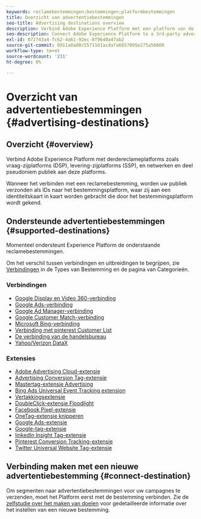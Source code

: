 ```yaml
---
keywords: reclamebestemmingen;bestemmingen;platformbestemmingen
title: Overzicht van advertentiebestemmingen
seo-title: Advertising destinations overview
description: Verbind Adobe Experience Platform met een platform van de derdereclame (b.v. DSP, en netwerk, SSP) en deel pseudoniem publiek aan deze platforms.
seo-description: Connect Adobe Experience Platform to a 3rd-party advertising platform (e.g. DSP, ad network, SSP) and share pseudonymous audiences to these platforms.
exl-id: 072743a4-fc62-4a61-92ec-8f9640a47ab2
source-git-commit: 0911a0a08c5571161acdafa6857095e275a50600
workflow-type: tm+mt
source-wordcount: '231'
ht-degree: 0%

---
```


# Overzicht van advertentiebestemmingen {#advertising-destinations}

## Overzicht {#overview}

Verbind Adobe Experience Platform met derdereclameplatforms zoals vraag-zijplatforms (DSP), levering-zijplatforms (SSP), en netwerken en deel pseudoniem publiek aan deze platforms.

Wanneer het verbinden met een reclamebestemming, worden uw publiek verzonden als IDs naar het bestemmingsplatform, waar zij aan een identiteitskaart in kaart worden gebracht die door het bestemmingsplatform wordt gekend.

## Ondersteunde advertentiebestemmingen {#supported-destinations}

Momenteel ondersteunt Experience Platform de onderstaande reclamebestemmingen.

Om het verschil tussen verbindingen en uitbreidingen te begrijpen, zie [Verbindingen](../../destination-types.md#connections) in de Types van Bestemming en de pagina van Categorieën.

### Verbindingen

* [Google Display en Video 360-verbinding](google-dv360.md)
* [Google Ads-verbinding](google-ads-destination.md)
* [Google Ad Manager-verbinding](google-ad-manager.md)
* [Google Customer Match-verbinding](google-customer-match.md)
* [Microsoft Bing-verbinding](bing.md)
* [Verbinding met pinterest Customer List](pinterest.md)
* [De verbinding van de handelsbureau](tradedesk.md)
* [Yahoo/Verizon DataX](datax.md)

### Extensies

* [Adobe Advertising Cloud-extensie](adobe-advertising-cloud.md)
* [Advertising Conversion Tag-extensie](awin-conversiontag.md)
* [Mastertag-extensie Advertising](awin-mastertag.md)
* [Bing Ads Universal Event Tracking extension](bing-ads.md)
* [Vertakkingsextensie](branch.md)
* [DoubleClick-extensie Floodlight](doubleclick-floodlight.md)
* [Facebook Pixel-extensie](facebook-pixel.md)
* [OneTag-extensie knipperen](flashtalking.md)
* [Google Ads-extensie](google-ads-extension.md)
* [Google-tag-extensie](gtag-advertising.md)
* [linkedIn Insight Tag-extensie](linkedin.md)
* [Pinterest Conversion Tracking-extensie](pinterest-extension.md)
* [Twitter Universal Website Tag-extensie](twitter-uwt.md)

## Verbinding maken met een nieuwe advertentiebestemming {#connect-destination}

Om segmenten naar advertentiebestemmingen voor uw campagnes te verzenden, moet het Platform eerst met de bestemming verbinden. Zie de [zelfstudie over het maken van doelen](../../ui/connect-destination.md) voor gedetailleerde informatie over het instellen van een nieuwe bestemming.
